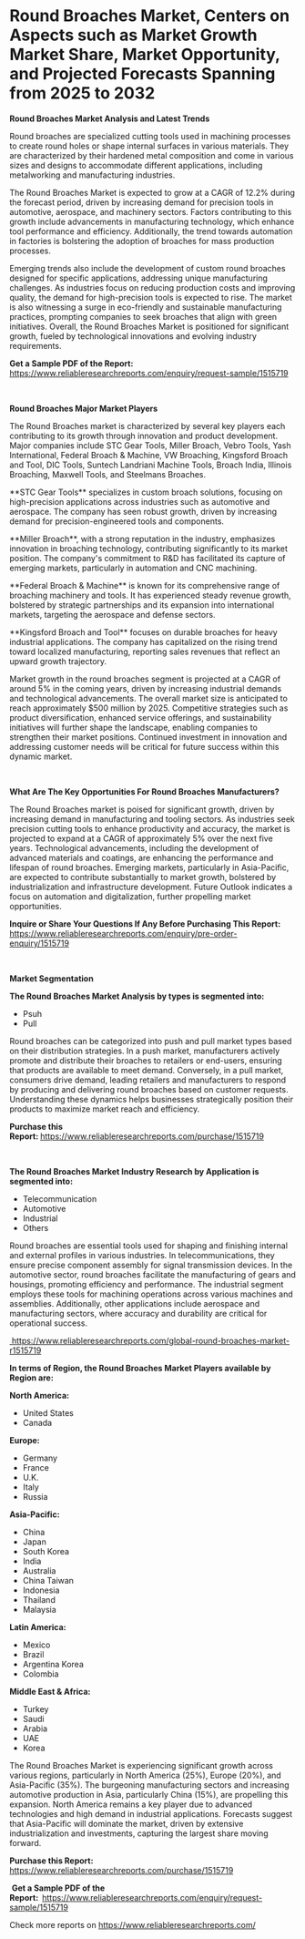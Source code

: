 <p><h1>Round Broaches Market, Centers on Aspects such as Market Growth Market Share, Market Opportunity, and Projected Forecasts Spanning from 2025 to 2032</h1></p><p><strong>Round Broaches Market Analysis and Latest Trends</strong></p>
<p><p>Round broaches are specialized cutting tools used in machining processes to create round holes or shape internal surfaces in various materials. They are characterized by their hardened metal composition and come in various sizes and designs to accommodate different applications, including metalworking and manufacturing industries. </p><p>The Round Broaches Market is expected to grow at a CAGR of 12.2% during the forecast period, driven by increasing demand for precision tools in automotive, aerospace, and machinery sectors. Factors contributing to this growth include advancements in manufacturing technology, which enhance tool performance and efficiency. Additionally, the trend towards automation in factories is bolstering the adoption of broaches for mass production processes.</p><p>Emerging trends also include the development of custom round broaches designed for specific applications, addressing unique manufacturing challenges. As industries focus on reducing production costs and improving quality, the demand for high-precision tools is expected to rise. The market is also witnessing a surge in eco-friendly and sustainable manufacturing practices, prompting companies to seek broaches that align with green initiatives. Overall, the Round Broaches Market is positioned for significant growth, fueled by technological innovations and evolving industry requirements.</p></p>
<p><strong>Get a Sample PDF of the Report:&nbsp;</strong> <a href="https://www.reliableresearchreports.com/enquiry/request-sample/1515719?utm_campaign=3020&utm_medium=2&utm_source=Github&utm_content=ia&utm_term=11042025&utm_id=round-broaches">https://www.reliableresearchreports.com/enquiry/request-sample/1515719</a></p>
<p>&nbsp;</p>
<p><strong>Round Broaches Major Market Players</strong></p>
<p><p>The Round Broaches market is characterized by several key players each contributing to its growth through innovation and product development. Major companies include STC Gear Tools, Miller Broach, Vebro Tools, Yash International, Federal Broach & Machine, VW Broaching, Kingsford Broach and Tool, DIC Tools, Suntech Landriani Machine Tools, Broach India, Illinois Broaching, Maxwell Tools, and Steelmans Broaches.</p><p>**STC Gear Tools** specializes in custom broach solutions, focusing on high-precision applications across industries such as automotive and aerospace. The company has seen robust growth, driven by increasing demand for precision-engineered tools and components.</p><p>**Miller Broach**, with a strong reputation in the industry, emphasizes innovation in broaching technology, contributing significantly to its market position. The company's commitment to R&D has facilitated its capture of emerging markets, particularly in automation and CNC machining.</p><p>**Federal Broach & Machine** is known for its comprehensive range of broaching machinery and tools. It has experienced steady revenue growth, bolstered by strategic partnerships and its expansion into international markets, targeting the aerospace and defense sectors.</p><p>**Kingsford Broach and Tool** focuses on durable broaches for heavy industrial applications. The company has capitalized on the rising trend toward localized manufacturing, reporting sales revenues that reflect an upward growth trajectory.</p><p>Market growth in the round broaches segment is projected at a CAGR of around 5% in the coming years, driven by increasing industrial demands and technological advancements. The overall market size is anticipated to reach approximately $500 million by 2025. Competitive strategies such as product diversification, enhanced service offerings, and sustainability initiatives will further shape the landscape, enabling companies to strengthen their market positions. Continued investment in innovation and addressing customer needs will be critical for future success within this dynamic market.</p></p>
<p>&nbsp;</p>
<p><strong>What Are The Key Opportunities For Round Broaches Manufacturers?</strong></p>
<p><p>The Round Broaches market is poised for significant growth, driven by increasing demand in manufacturing and tooling sectors. As industries seek precision cutting tools to enhance productivity and accuracy, the market is projected to expand at a CAGR of approximately 5% over the next five years. Technological advancements, including the development of advanced materials and coatings, are enhancing the performance and lifespan of round broaches. Emerging markets, particularly in Asia-Pacific, are expected to contribute substantially to market growth, bolstered by industrialization and infrastructure development. Future Outlook indicates a focus on automation and digitalization, further propelling market opportunities.</p></p>
<p><strong>Inquire or Share Your Questions If Any Before Purchasing This Report:</strong> <a href="https://www.reliableresearchreports.com/enquiry/pre-order-enquiry/1515719?utm_campaign=3020&utm_medium=2&utm_source=Github&utm_content=ia&utm_term=11042025&utm_id=round-broaches">https://www.reliableresearchreports.com/enquiry/pre-order-enquiry/1515719</a></p>
<p>&nbsp;</p>
<p><strong>Market Segmentation</strong></p>
<p><strong>The Round Broaches Market Analysis by types is segmented into:</strong></p>
<p><ul><li>Psuh</li><li>Pull</li></ul></p>
<p><p>Round broaches can be categorized into push and pull market types based on their distribution strategies. In a push market, manufacturers actively promote and distribute their broaches to retailers or end-users, ensuring that products are available to meet demand. Conversely, in a pull market, consumers drive demand, leading retailers and manufacturers to respond by producing and delivering round broaches based on customer requests. Understanding these dynamics helps businesses strategically position their products to maximize market reach and efficiency.</p></p>
<p><strong>Purchase this Report:&nbsp;</strong><a href="https://www.reliableresearchreports.com/purchase/1515719?utm_campaign=3020&utm_medium=2&utm_source=Github&utm_content=ia&utm_term=11042025&utm_id=round-broaches">https://www.reliableresearchreports.com/purchase/1515719</a></p>
<p>&nbsp;</p>
<p><strong>The Round Broaches Market Industry Research by Application is segmented into:</strong></p>
<p><ul><li>Telecommunication</li><li>Automotive</li><li>Industrial</li><li>Others</li></ul></p>
<p><p>Round broaches are essential tools used for shaping and finishing internal and external profiles in various industries. In telecommunications, they ensure precise component assembly for signal transmission devices. In the automotive sector, round broaches facilitate the manufacturing of gears and housings, promoting efficiency and performance. The industrial segment employs these tools for machining operations across various machines and assemblies. Additionally, other applications include aerospace and manufacturing sectors, where accuracy and durability are critical for operational success.</p></p>
<p><a href="https://www.reliableresearchreports.com/global-round-broaches-market-r1515719?utm_campaign=3020&utm_medium=2&utm_source=Github&utm_content=ia&utm_term=11042025&utm_id=round-broaches">&nbsp;https://www.reliableresearchreports.com/global-round-broaches-market-r1515719</a></p>
<p><strong>In terms of Region, the Round Broaches Market Players available by Region are:</strong></p>
<p>
    <p> <strong> North America: </strong>
        <ul>
            <li>United States</li>
            <li>Canada</li>
        </ul>
        </p> 
    <p> <strong> Europe: </strong>
        <ul>
            <li>Germany</li>
            <li>France</li>
            <li>U.K.</li>
            <li>Italy</li>
            <li>Russia</li>
        </ul>
        </p> 
    <p> <strong> Asia-Pacific: </strong>
        <ul>
            <li>China</li>
            <li>Japan</li>
            <li>South Korea</li>
            <li>India</li>
            <li>Australia</li>
            <li>China Taiwan</li>
            <li>Indonesia</li>
            <li>Thailand</li>
            <li>Malaysia</li>
        </ul>
        </p> 
    <p> <strong> Latin America: </strong>
        <ul>
            <li>Mexico</li>
            <li>Brazil</li>
            <li>Argentina Korea</li>
            <li>Colombia</li>
        </ul>
        </p> 
    <p> <strong> Middle East & Africa: </strong>
        <ul>
            <li>Turkey</li>
            <li>Saudi</li>
            <li>Arabia</li>
            <li>UAE</li>
            <li>Korea</li>
        </ul>
    </p>
    </p>
<p><p>The Round Broaches Market is experiencing significant growth across various regions, particularly in North America (25%), Europe (20%), and Asia-Pacific (35%). The burgeoning manufacturing sectors and increasing automotive production in Asia, particularly China (15%), are propelling this expansion. North America remains a key player due to advanced technologies and high demand in industrial applications. Forecasts suggest that Asia-Pacific will dominate the market, driven by extensive industrialization and investments, capturing the largest share moving forward.</p></p>
<p><strong>Purchase this Report: </strong><a href="https://www.reliableresearchreports.com/purchase/1515719?utm_campaign=3020&utm_medium=2&utm_source=Github&utm_content=ia&utm_term=11042025&utm_id=round-broaches">https://www.reliableresearchreports.com/purchase/1515719</a></p>
<p>&nbsp;<strong>Get a Sample PDF of the Report:&nbsp;&nbsp;</strong><a href="https://www.reliableresearchreports.com/enquiry/request-sample/1515719?utm_campaign=3020&utm_medium=2&utm_source=Github&utm_content=ia&utm_term=11042025&utm_id=round-broaches">https://www.reliableresearchreports.com/enquiry/request-sample/1515719</a></p>
<p><strong></strong></p>
<p>Check more reports on <a href="https://www.reliableresearchreports.com/?utm_campaign=3020&utm_medium=2&utm_source=Github&utm_content=ia&utm_term=11042025&utm_id=round-broaches">https://www.reliableresearchreports.com/</a></p>